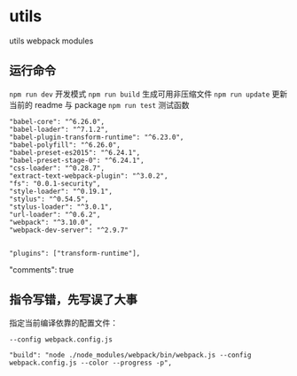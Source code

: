 # utils
utils webpack modules


## 运行命令

`npm run dev` 开发模式
`npm run build` 生成可用非压缩文件
`npm run update` 更新当前的 readme 与 package
`npm run test` 测试函数


    "babel-core": "^6.26.0",
    "babel-loader": "^7.1.2",
    "babel-plugin-transform-runtime": "^6.23.0",
    "babel-polyfill": "^6.26.0",
    "babel-preset-es2015": "^6.24.1",
    "babel-preset-stage-0": "^6.24.1",
    "css-loader": "^0.28.7",
    "extract-text-webpack-plugin": "^3.0.2",
    "fs": "0.0.1-security",
    "style-loader": "^0.19.1",
    "stylus": "^0.54.5",
    "stylus-loader": "^3.0.1",
    "url-loader": "^0.6.2",
    "webpack": "^3.10.0",
    "webpack-dev-server": "^2.9.7"


    "plugins": ["transform-runtime"],
  "comments": true
## 指令写错，先写误了大事
指定当前编译依靠的配置文件：
```
--config webpack.config.js
```
    "build": "node ./node_modules/webpack/bin/webpack.js --config webpack.config.js --color --progress -p",

